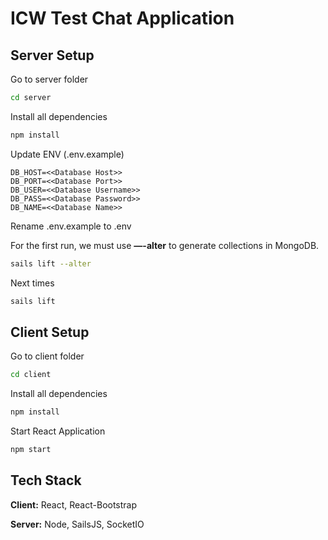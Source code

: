 # ICW Test Chat Application

## Server Setup
Go to server folder
```bash
cd server
```
Install all dependencies
```bash
npm install
```
Update ENV (.env.example)
```
DB_HOST=<<Database Host>>
DB_PORT=<<Database Port>>
DB_USER=<<Database Username>>
DB_PASS=<<Database Password>>
DB_NAME=<<Database Name>>
```

Rename .env.example to .env

For the first run, we must use **—-alter** to generate collections in MongoDB.
```bash
sails lift --alter
```
Next times
```bash
sails lift
```

## Client Setup

Go to client folder
```bash
cd client
```
Install all dependencies
```bash
npm install
```
Start React Application
```bash
npm start
```

## Tech Stack
**Client:** React, React-Bootstrap

**Server:** Node, SailsJS, SocketIO
